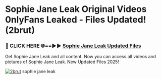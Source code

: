 # Sophie Jane Leak Original Videos 0nlyFans Leaked - Files Updated! (2brut)

<h3>🔴 CLICK HERE 🌐==►► <a href="https://tinyurl.com/ms9xzufz" rel="nofollow">Sophie Jane Leak Updated Files</a></h3>

Get Sophie Jane Leak and all content. Now you can access all videos and pictures of Sophie Jane Leak. New Updated Files 2025!

[![2brut](https://i.imgur.com/ppqm5kG.gif)](https://tinyurl.com/ms9xzufz)
sophie jane leak